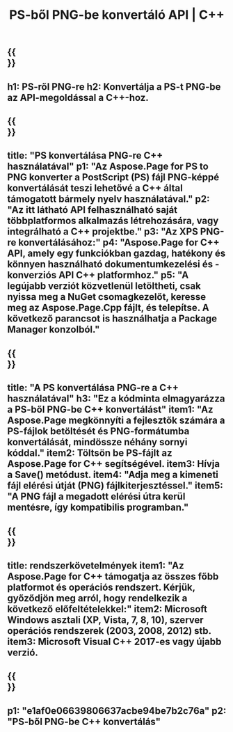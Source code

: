 ﻿---
translation: true
template: /_templates/_conversion-child-cpp.md
title: PS-ből PNG-be konvertáló API | C++
url: /cpp/conversion/ps-to-png/
description: A PS-ből PNG-be konvertálást az Aspose.Page biztosítja a C++ API-megoldáshoz. Működik C++ Runtime Environment for Windows 32 bit, Windows 64 bit és Linux 64 bit.
informat: PS
outformat: PNG
otherformats: XPS EPS
---

{{<section banner>}}
---
h1: PS-ről PNG-re
h2: Konvertálja a PS-t PNG-be az API-megoldással a C++-hoz.
---

{{<section overview>}}
---
title: "PS konvertálása PNG-re C++ használatával"
p1: "Az Aspose.Page for PS to PNG konverter a PostScript (PS) fájl PNG-képpé konvertálását teszi lehetővé a C++ által támogatott bármely nyelv használatával."
p2: "Az itt látható API felhasználható saját többplatformos alkalmazás létrehozására, vagy integrálható a C++ projektbe."
p3: "Az XPS PNG-re konvertálásához:"
p4: "Aspose.Page for C++ API, amely egy funkciókban gazdag, hatékony és könnyen használható dokumentumkezelési és -konverziós API C++ platformhoz."
p5: "A legújabb verziót közvetlenül letöltheti, csak nyissa meg a NuGet csomagkezelőt, keresse meg az Aspose.Page.Cpp fájlt, és telepítse. A következő parancsot is használhatja a Package Manager konzolból."
---

{{<section feature1>}}
---
title: "A PS konvertálása PNG-re a C++ használatával"
h3: "Ez a kódminta elmagyarázza a PS-ből PNG-be C++ konvertálást"
item1: "Az Aspose.Page megkönnyíti a fejlesztők számára a PS-fájlok betöltését és PNG-formátumba konvertálását, mindössze néhány sornyi kóddal."
item2: Töltsön be PS-fájlt az Aspose.Page for C++ segítségével.
item3: Hívja a Save() metódust.
item4: "Adja meg a kimeneti fájl elérési útját (PNG) fájlkiterjesztéssel."
item5: "A PNG fájl a megadott elérési útra kerül mentésre, így kompatibilis programban."
---

{{<section feature2>}}
---
title: rendszerkövetelmények
item1: "Az Aspose.Page for C++ támogatja az összes főbb platformot és operációs rendszert. Kérjük, győződjön meg arról, hogy rendelkezik a következő előfeltételekkel:"
item2: Microsoft Windows asztali (XP, Vista, 7, 8, 10), szerver operációs rendszerek (2003, 2008, 2012) stb.
item3: Microsoft Visual C++ 2017-es vagy újabb verzió.
---

{{<section gist>}}
---
p1: "e1af0e06639806637acbe94be7b2c76a"
p2: "PS-ből PNG-be C++ konvertálás"
---
